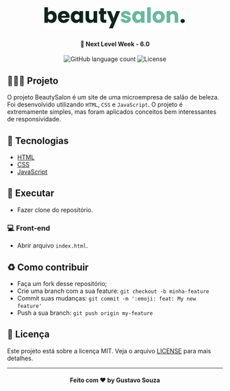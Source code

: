 <h1 align="center">
    <img alt="BeautySalon" src="assets/images/Logo.svg" />
</h1>

<h4 align="center">
  🚀 Next Level Week - 6.0
</h4>

<p align="center">
  <img alt="GitHub language count" src="https://img.shields.io/github/languages/count/gusttavosouza/beautysalon">
  <img alt="License" src="https://img.shields.io/badge/license-MIT-brightgreen">
</p>

## 👨🏼‍💻 Projeto

O projeto BeautySalon é um site de uma microempresa de salão de beleza. Foi desenvolvido utilizando `HTML`, `CSS` e `JavaScript`. O projeto é extremamente simples, mas foram aplicados conceitos bem interessantes de
responsividade.


## 🔨 Tecnologias
- [HTML](https://developer.mozilla.org/pt-BR/docs/Web/HTML)
- [CSS](https://developer.mozilla.org/pt-BR/docs/Web/CSS)
- [JavaScript](https://developer.mozilla.org/pt-BR/docs/Web/JavaScript)

## 🔄 Executar
 - Fazer clone do repositório.
### 💻 Front-end
 - Abrir arquivo `index.html`.

## ♻️ Como contribuir
- Faça um fork desse repositório;
- Crie uma branch com a sua feature: `git checkout -b minha-feature`
- Commit suas mudanças: `git commit -m ':emoji: feat: My new feature'`
- Push a sua branch: `git push origin my-feature`

## 📝 Licença
Este projeto está sobre a licença MIT. Veja o arquivo [LICENSE](LICENSE.md) para mais detalhes.

----

<h4 align="center">
  Feito com ❤️ by Gustavo Souza
</h4>
